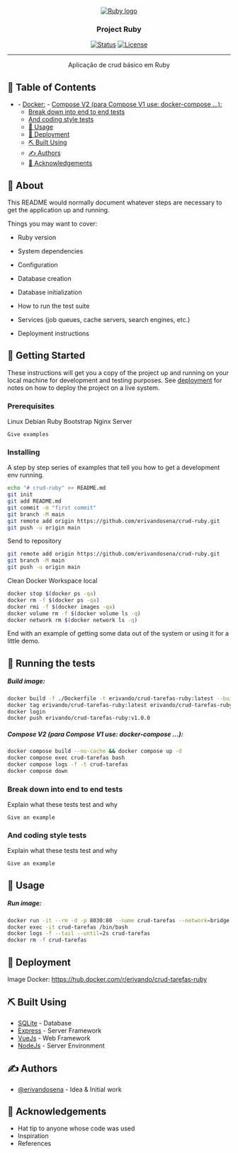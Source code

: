 <p align="center">
  <a href="" rel="noopener">
 <img width="" height="" src="https://i.imgur.com/vf30FJP.png" alt="Ruby logo"></a>
</p>

<h3 align="center">Project Ruby</h3>

<div align="center">

[![Status](https://img.shields.io/badge/status-active-success.svg)]() [![License](https://img.shields.io/badge/license-MIT-blue.svg)](/LICENSE)

</div>

---

<p align="center"> Aplicação de crud básico em Ruby
    <br> 
</p>

## 📝 Table of Contents

- [](#)
        - [Docker:](#docker)
        - [Compose V2 (para Compose V1 use: docker-compose ...):](#compose-v2-para-compose-v1-use-docker-compose-)
    - [Break down into end to end tests](#break-down-into-end-to-end-tests)
    - [And coding style tests](#and-coding-style-tests)
  - [🎈 Usage ](#-usage-)
  - [🚀 Deployment ](#-deployment-)
  - [⛏️ Built Using ](#️-built-using-)
  - [✍️ Authors ](#️-authors-)
  - [🎉 Acknowledgements ](#-acknowledgements-)

## 🧐 About <a name = "about"></a>

This README would normally document whatever steps are necessary to get the
application up and running.

Things you may want to cover:

* Ruby version

* System dependencies

* Configuration

* Database creation

* Database initialization

* How to run the test suite

* Services (job queues, cache servers, search engines, etc.)

* Deployment instructions


## 🏁 Getting Started <a name = "getting_started"></a>

These instructions will get you a copy of the project up and running on your local machine for development and testing purposes. See [deployment](#deployment) for notes on how to deploy the project on a live system.

### Prerequisites

Linux Debian
Ruby
Bootstrap
Nginx Server

```
Give examples
```

### Installing

A step by step series of examples that tell you how to get a development env running.

```bash
echo "# crud-ruby" >> README.md
git init
git add README.md
git commit -m "first commit"
git branch -M main
git remote add origin https://github.com/erivandosena/crud-ruby.git
git push -u origin main
```

Send to repository

```bash
git remote add origin https://github.com/erivandosena/crud-ruby.git
git branch -M main
git push -u origin main
```

Clean Docker Workspace local 

```bash
docker stop $(docker ps -qa)
docker rm -f $(docker ps -qa)
docker rmi -f $(docker images -qa)
docker volume rm -f $(docker volume ls -q)
docker network rm $(docker network ls -q)
```

End with an example of getting some data out of the system or using it for a little demo.

## 🔧 Running the tests <a name = "tests"></a>

##### Build image:
```bash
docker build -f ./Dockerfile -t erivando/crud-tarefas-ruby:latest --build-arg VERSION=1.0.0 --build-arg COMMIT_SHA=$(git rev-parse HEAD) --no-cache .
docker tag erivando/crud-tarefas-ruby:latest erivando/crud-tarefas-ruby:v1.0.0
docker login
docker push erivando/crud-tarefas-ruby:v1.0.0
```

##### Compose V2 (para Compose V1 use: docker-compose ...):
```bash
docker compose build --no-cache && docker compose up -d
docker compose exec crud-tarefas bash
docker compose logs -f -t crud-tarefas
docker compose down
```

### Break down into end to end tests

Explain what these tests test and why

```
Give an example
```

### And coding style tests

Explain what these tests test and why

```
Give an example
```

## 🎈 Usage <a name="usage"></a>

##### Run image:
```bash
docker run -it --rm -d -p 8030:80 --name crud-tarefas --network=bridge erivando/crud-tarefas-ruby:latest
docker exec -it crud-tarefas /bin/bash
docker logs -f --tail --until=2s crud-tarefas
docker rm -f crud-tarefas
```

## 🚀 Deployment <a name = "deployment"></a>

Image Docker: https://hub.docker.com/r/erivando/crud-tarefas-ruby

## ⛏️ Built Using <a name = "built_using"></a>

- [SQLite](https://www.sqlite.org/index.html) - Database
- [Express](https://expressjs.com/) - Server Framework
- [VueJs](https://vuejs.org/) - Web Framework
- [NodeJs](https://nodejs.org/en/) - Server Environment

## ✍️ Authors <a name = "authors"></a>

- [@erivandosena](https://github.com/erivandosena) - Idea & Initial work

## 🎉 Acknowledgements <a name = "acknowledgement"></a>

- Hat tip to anyone whose code was used
- Inspiration
- References
